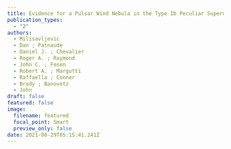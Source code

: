 ```yaml
---
title: Evidence for a Pulsar Wind Nebula in the Type Ib Peculiar Supernova SN 2012au
publication_types:
  - "2"
authors:
  - Milisavljevic
  - Dan ; Patnaude
  - Daniel J. ; Chevalier
  - Roger A. ; Raymond
  - John C. ; Fesen
  - Robert A. ; Margutti
  - Raffaella ; Conner
  - Brody ; Banovetz
  - John
draft: false
featured: false
image:
  filename: featured
  focal_point: Smart
  preview_only: false
date: 2021-06-29T05:15:41.241Z
---
```

